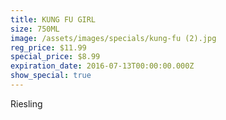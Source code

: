 ```yaml
---
title: KUNG FU GIRL
size: 750ML
image: /assets/images/specials/kung-fu (2).jpg
reg_price: $11.99
special_price: $8.99
expiration_date: 2016-07-13T00:00:00.000Z
show_special: true
---
```



Riesling